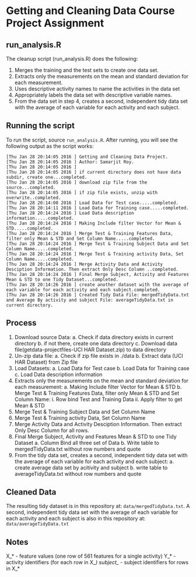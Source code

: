 # Getting and Cleaning Data Course Project Assignment

## run_analysis.R

The cleanup script (run_analysis.R) does the following:

1. Merges the training and the test sets to create one data set.
2. Extracts only the measurements on the mean and standard deviation for each measurement.
3. Uses descriptive activity names to name the activities in the data set
4. Appropriately labels the data set with descriptive variable names.
5. From the data set in step 4, creates a second, independent tidy data set with the average of each variable for each activity and each subject.


## Running the script

To run the script, source `run_analysis.R`. After running, you will see the following output as the script works:

```
[Thu Jan 28 20:14:05 2016 ] Getting and Cleaning Data Project.
[Thu Jan 28 20:14:05 2016 ] Author: Samarjit Roy.
[Thu Jan 28 20:14:05 2016 ] 
[Thu Jan 28 20:14:05 2016 ] if current directory does not have data subdir, create one...completed.
[Thu Jan 28 20:14:05 2016 ] download zip file from the source...completed.
[Thu Jan 28 20:14:05 2016 ] if zip file exists, unzip with overwrite..completed.
[Thu Jan 28 20:14:08 2016 ] Load Data for Test case.....completed.
[Thu Jan 28 20:14:11 2016 ] Load Data for Training case.....completed.
[Thu Jan 28 20:14:24 2016 ] Load Data description information.....completed.
[Thu Jan 28 20:14:24 2016 ] Making Include filter Vector for Mean & STD.....completed.
[Thu Jan 28 20:14:24 2016 ] Merge Test & Training Features Data, filter only Mean & STD and Set Column Name.....completed.
[Thu Jan 28 20:14:24 2016 ] Merge Test & Training Subject Data and Set Column Name.....completed.
[Thu Jan 28 20:14:24 2016 ] Merge Test & Training activity Data, Set Column Name.....completed.
[Thu Jan 28 20:14:24 2016 ] Merge Activity Data and Activity Desciption Information. Then extract Only Desc Column ..completed.
[Thu Jan 28 20:14:24 2016 ] Final Merge Subject, Activity and Features Mean & STD to one Tidy Dataset...completed.
[Thu Jan 28 20:14:26 2016 ] create another dataset with the average of each variable for each activity and each subject.completed.
[Thu Jan 28 20:14:26 2016 ] Created Tidy Data File: mergedTidyData.txt and Average By activity and subject File: averageTidyData.txt in current directory.

```

## Process
1. Download source Data:
	a. Check if data directory exists in current directory
	b. if not there, create one data directory
	c. Download data file(getdata-projectfiles-UCI HAR Dataset.zip) to data directory
2. Un-zip data file:
    a. Check if zip file exists in ./data 
	b. Extract data (UCI HAR Dataset) from Zip file
3. Load Datasets:
	a. Load Data for Test case
	b. Load Data for Training case
	c. Load Data description information
4. Extracts only the measurements on the mean and standard deviation for each measurement:
	a. Making Include filter Vector for Mean & STD
	b. Merge Test & Training Features Data, filter only Mean & STD and Set Column Name:
		i. Row bind Test and Training Data
		ii. Apply filter to get Mean & STD
5. Merge Test & Training Subject Data and Set Column Name
6. Merge Test & Training activity Data, Set Column Name
7. Merge Activity Data and Activity Desciption Information. Then extract Only Desc Column for all rows.
8. Final Merge Subject, Activity and Features Mean & STD to one Tidy Dataset
	a. Column Bind all three set of Data
	b. Write table to mergedTidyData.txt without row numbers and quote
9. From the tidy data set, creates a second, independent tidy data set with the average of each variable for each activity and each subject:
	a. create average data set by acitivity and subject
	b. write table to averageTidyData.txt without row numbers and quote
	
## Cleaned Data

The resulting tidy dataset is in this repository at: `data/mergedTidyData.txt`. 
A second, independent tidy data set with the average of each variable for each activity and each subject is also in this repository at: `data/averageTidyData.txt`

## Notes

X_* - feature values (one row of 561 features for a single activity)
Y_* - activity identifiers (for each row in X_*)
subject_* - subject identifiers for rows in X_*
